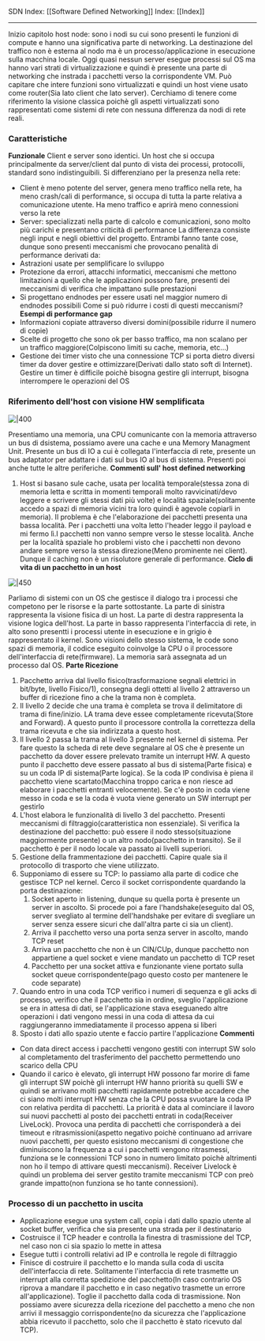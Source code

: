 SDN Index: [[Software Defined Networking]]
Index: [[Index]]

---
Inizio capitolo host node: sono i nodi su cui sono presenti le funzioni di compute e hanno una significativa parte di networking. La destinazione del traffico non è esterna al nodo ma è un processo/applicazione in esecuzione sulla macchina locale. Oggi quasi nessun server esegue processi sul OS ma hanno vari strati di virtualizzazione e quindi è presente una parte di networking che instrada i pacchetti verso la corrispondente VM.
Può capitare che intere funzioni sono virtualizzati e quindi un host viene usato come router(Sia lato client che lato server).
Cerchiamo di tenere come riferimento la visione classica poichè gli aspetti virtualizzati sono rappresentati come sistemi di rete con nessuna differenza da nodi di rete reali.

### Caratteristiche
**Funzionale**
Client e server sono identici. Un host che si occupa principalmente da server/client dal punto di vista dei processi, protocolli, standard sono indistinguibili.
Si differenziano per la presenza nella rete: 
- Client è meno potente del server, genera meno traffico nella rete, ha meno crash/cali di performance, si occupa di tutta la parte relativa a comunicazione utente. Ha meno traffico e aprirà meno connessioni verso la rete
- Server: specializzati nella parte di calcolo e comunicazioni, sono molto più carichi e presentano criticità di performance
La differenza consiste negli input e negli obiettivi del progetto.
Entrambi fanno tante cose, dunque sono presenti meccanismi che provocano penalità di performance derivati da:
- Astrazioni usate per semplificare lo sviluppo
- Protezione da errori, attacchi informatici, meccanismi che mettono limitazioni a quello che le applicazioni possono fare, presenti dei meccanismi di verifica che impattano sulle prestazioni
- Si progettano endnodes per essere usati nel maggior numero di endnodes possibili
Come si può ridurre i costi di questi meccanismi?
**Esempi di performance gap**
- Informazioni copiate attraverso diversi domini(possibile ridurre il numero di copie)
- Scelte di progetto che sono ok per basso traffico, ma non scalano per un traffico maggiore(Colpiscono limiti su cache, memoria, etc...)
- Gestione dei timer visto che una connessione TCP si porta dietro diversi timer da dover gestire e ottimizzare(Derivati dallo stato soft di Internet). Gestire un timer è difficile poichè bisogna gestire gli interrupt, bisogna interrompere le operazioni del OS

### Riferimento dell'host con visione HW semplificata

![|400](https://i.imgur.com/HtajWLj.png)

Presentiamo una memoria, una CPU comunicante con la memoria attraverso un bus di dsistema, possiamo avere una cache e una Memory Managment Unit. Presente un bus di IO a cui è collegata l'interfaccia di rete, presente un bus adaptator per adattare i dati sul bus IO al bus di sistema. Presenti poi anche tutte le altre periferiche.
**Commenti sull' host defined networking**
1. Host si basano sule cache, usata per località temporale(stessa zona di memoria letta e scritta in momenti temporali molto ravvicinati/devo leggere e scrivere gli stessi dati più volte) e località spaziale(solitamente accedo a spazi di memoria vicini tra loro quindi è agevole copiarli in memoria). Il problema è che l'elaborazione dei pacchetti presenta una bassa località. Per i pacchetti una volta letto l'header leggo il payload e mi fermo lì.I pacchetti non vanno sempre verso le stesse località. Anche per la località spaziale ho problemi visto che i pacchetti non devono andare sempre verso la stessa direzione(Meno prominente nei client). Dunque il caching non è un risolutore generale di performance.
**Ciclo di vita di un pacchetto in un host**

![|450](https://i.imgur.com/xX89my6.png)

Parliamo di sistemi con un OS che gestisce il dialogo tra i processi che competono per le risorse e la parte sottostante.
La parte di sinistra rappresenta la visione fisica di un host.
La parte di destra rappresenta la visione logica dell'host. La parte in basso rappresenta l'interfaccia di rete, in alto sono presentti i processi utente in esecuzione e in grigio è rappresentato il kernel.
Sono visioni dello stesso sistema, le code sono spazi di memoria, il codice eseguito coinvolge la CPU o il processore dell'interfaccia di rete(firmware). La memoria sarà assegnata ad un processo dal OS.
**Parte Ricezione**
1. Pacchetto arriva dal livello fisico(trasformazione segnali elettrici in bit/byte, livello Fisico/1), consegna degli ottetti al livello 2 attraverso un buffer di ricezione fino a che la trama non è completa.
2. Il livello 2 decide che una trama è completa se trova il delimitatore di trama di fine/inizio. LA trama deve essee completamente ricevuta(Store and Forward). A questo punto il processore controlla la correttezza della trama ricevuta e che sia indirizzata a questo host.
3. Il livello 2 passa la trama al livello 3 presente nel kernel di sistema. Per fare questo la scheda di rete deve segnalare al OS che è presente un pacchetto da dover essere prelevato tramite un interrupt HW. A questo punto il pacchetto deve essere passato al bus di sistema(Parte fisica) e su un coda IP di sistema(Parte logica). Se la coda IP condivisa è piena il pacchetto viene scartato(Macchina troppo carica e non riesce ad elaborare i pacchetti entranti velocemente). Se c'è posto in coda viene messo in coda e se la coda è vuota viene generato un SW interrupt per gestirlo
4. L'host elabora le funzionalità di livello 3 del pacchetto. Presenti meccanismi di filtraggio(caratteristica non essenziale). Si verifica la destinazione del pacchetto: può essere il nodo stesso(situazione maggiormente presente) o un altro nodo(pacchetto in transito). Se il pacchetto è per il nodo locale va passato ai livelli superiori. 
5. Gestione della frammentazione dei pacchetti. Capire quale sia il protocollo di trasporto che viene utilizzato. 
6. Supponiamo di essere su TCP: lo passiamo alla parte di codice che gestisce TCP nel kernel. Cerco il socket corrispondente quardando la porta destinazione:
	1. Socket aperto in listening, dunque su quella porta è presente un server in ascolto. Si procede poi a fare l'handshake(eseguito dal OS, server svegliato al termine dell'handshake per evitare di svegliare un server senza essere sicuri che dall'altra parte ci sia un client).
	2. Arriva il pacchetto verso una porta senza server in ascolto, mando TCP reset
	3. Arriva un pacchetto che non è un CIN/CUp, dunque pacchetto non appartiene a quel socket e viene mandato un pacchetto di TCP reset
	4. Pacchetto per una socket attiva e funzionante viene portato sulla socket queue corrispondente(pago questo costo per mantenere le code separate)
7. Quando entro in una coda TCP verifico i numeri di sequenza e gli acks di processo, verifico che il pacchetto sia in ordine, sveglio l'applicazione se era in attesa di dati, se l'applicazione stava eseguanedo altre operazioni i dati vengono messi in una coda di attesa da cui raggiungeranno immediatamente il processo appena si liberi
8. Sposto i dati allo spazio utente e faccio partire l'applicazione
**Commenti**
- Con data direct access i pacchetti vengono gestiti con interrupt SW solo al completamento del trasferimento del pacchetto permettendo uno scarico della CPU
- Quando il carico è elevato, gli interrupt HW possono far morire di fame gli interrupt SW poichè gli interrupt HW hanno priorità su quelli SW e quindi se arrivano molti pacchetti rapidamente potrebbe accadere che ci siano molti interrupt HW senza che la CPU possa svuotare la coda IP con relativa perdita di pacchetti. La priorità è data al cominciare il lavoro sui nuovi pacchetti al posto dei pacchetti entrati in coda(Receiver LiveLock). Provoca una perdita di pacchetti che corrisponderà a dei timeout e ritrasmissioni(aspetto negativo poichè continuano ad arrivare nuovi pacchetti, per questo esistono meccanismi di congestione che diminuiscono la frequenza a cui i pacchetti vengono ritrasmessi, funziona se le connessioni TCP sono in numero limitato poichè altrimenti non ho il tempo di attivare questi meccanismi). Receiver Livelock è quindi un problema dei server gestito tramite meccanismi TCP con preò grande impatto(non funziona se ho tante connessioni).

### Processo  di un pacchetto in uscita
- Applicazione esegue una system call, copia i dati dallo spazio utente al socket buffer, verifica che sia presente una strada per il destinatario
- Costruisce il TCP header e controlla la finestra di trasmissione del TCP, nel caso non ci sia spazio lo mette in attesa
- Esegue tutti i controlli relativi ad IP e controlla le regole di filtraggio
- Finisce di costruire il pacchetto e lo manda sulla coda di uscita dell'interfaccia di rete. Solitamente l'interfaccia di rete trasmette un interrupt alla corretta spedizione del pacchetto(In caso contrario OS riprova a mandare il pacchetto e in caso negativo trasmette un errore all'applicazione). Toglie il pacchetto dalla coda di trasmissione. Non possiamo avere sicurezza della ricezione del pacchetto a meno che non arrivi il messaggio corrispondente(no da sicurezza che l'applicazione abbia ricevuto il pacchetto, solo che il pacchetto è stato ricevuto dal TCP). 